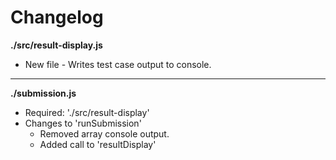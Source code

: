 # Changelog

**./src/result-display.js**
* New file - Writes test case output to console.

---

**./submission.js**
* Required: './src/result-display'
* Changes to 'runSubmission'
	* Removed array console output.
	* Added call to 'resultDisplay'